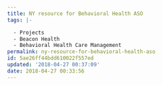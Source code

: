 ```yaml
---
title: NY resource for Behavioral Health ASO
tags: |-

  - Projects
  - Beacon Health
  - Behavioral Health Care Management
permalink: ny-resource-for-behavioral-health-aso
id: 5ae26ff44bdd610022f557ed
updated: '2018-04-27 00:37:09'
date: 2018-04-27 00:33:56
---
```

